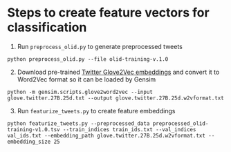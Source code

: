 # Steps to create feature vectors for classification

1. Run `preprocess_olid.py` to generate preprocessed tweets

```
python preprocess_olid.py --file olid-training-v.1.0
```

2. Download pre-trained [Twitter Glove2Vec embeddings](https://nlp.stanford.edu/projects/glove/) and convert it to Word2Vec format so it can be loaded by Gensim

```
python -m gensim.scripts.glove2word2vec --input  glove.twitter.27B.25d.txt --output glove.twitter.27B.25d.w2vformat.txt
```

3. Run `featurize_tweets.py` to create feature embeddings

```
python featurize_tweets.py --preprocessed_data preprocessed_olid-training-v1.0.tsv --train_indices train_ids.txt --val_indices val_ids.txt --embedding_path glove.twitter.27B.25d.w2vformat.txt --embedding_size 25
```
